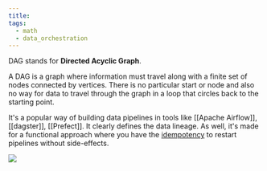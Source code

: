 ```yaml
---
title: 
tags:
  - math
  - data_orchestration
---
```

DAG stands for **Directed Acyclic Graph**. 

A DAG is a graph where information must travel along with a finite set of nodes connected by vertices. There is no particular start or node and also no way for data to travel through the graph in a loop that circles back to the starting point.

It's a popular way of building data pipelines in tools like [[Apache Airflow]], [[dagster]], [[Prefect]]. It clearly defines the data lineage. As well, it's made for a functional approach where you have the [idempotency](term/idempotency.md) to restart pipelines without side-effects.

![](dag.png)